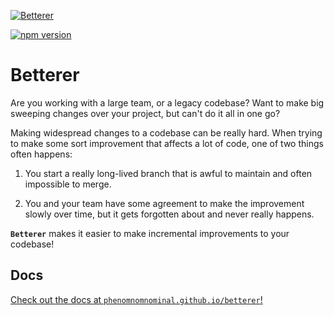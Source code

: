 [![Betterer](https://raw.githubusercontent.com/phenomnomnominal/betterer/master/docs/logo.png)](https://phenomnomnominal.github.io/betterer/)

[![npm version](https://img.shields.io/npm/v/@betterer/cli.svg)](https://www.npmjs.com/package/@betterer/cli)

# Betterer

Are you working with a large team, or a legacy codebase? Want to make big sweeping changes over your project, but can't do it all in one go?

Making widespread changes to a codebase can be really hard. When trying to make some sort improvement that affects a lot of code, one of two things often happens:

1. You start a really long-lived branch that is awful to maintain and often impossible to merge.

2. You and your team have some agreement to make the improvement slowly over time, but it gets forgotten about and never really happens.

**`Betterer`** makes it easier to make incremental improvements to your codebase!

## Docs

[Check out the docs at `phenomnomnominal.github.io/betterer`!](https://phenomnomnominal.github.io/betterer)
